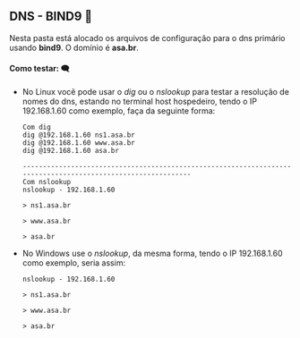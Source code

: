 ## DNS - BIND9  :bookmark_tabs:

Nesta pasta está alocado os arquivos de configuração para o dns primário usando **bind9**. O domínio é __asa.br__.

#### Como testar: :left_speech_bubble:

- No Linux você pode usar o *dig* ou o *nslookup* para testar a resolução de nomes do dns, estando no terminal host hospedeiro, tendo o IP 192.168.1.60 como exemplo, faça da seguinte forma:
  
  ```shell
  Com dig
  dig @192.168.1.60 ns1.asa.br
  dig @192.168.1.60 www.asa.br
  dig @192.168.1.60 asa.br
  
  -------------------------------------------------------------------------------------------------------------
  Com nslookup
  nslookup - 192.168.1.60
  
  > ns1.asa.br
  
  > www.asa.br
  
  > asa.br
  ```

- No Windows use o _nslookup_, da mesma forma, tendo o IP 192.168.1.60 como exemplo, seria assim:
  
  ```shell
  nslookup - 192.168.1.60
  
  > ns1.asa.br
  
  > www.asa.br
  
  > asa.br
  ```
